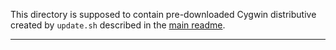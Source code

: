 
This directory is supposed to contain pre-downloaded Cygwin distributive
created by `update.sh` described in the [main readme][1].

---

[1]: /readme.md

